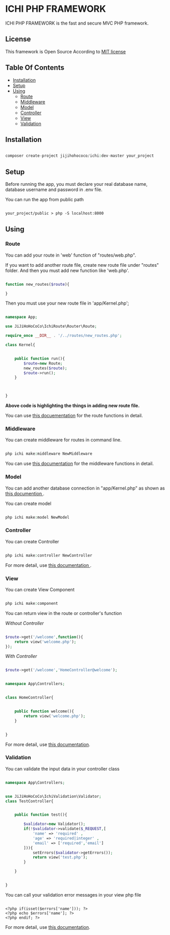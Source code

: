 # ICHI PHP FRAMEWORK

ICHI PHP FRAMEWORK is the fast and secure MVC PHP framework.

## License

This framework is Open Source According to [MIT license](LICENSE.md)


## Table Of Contents

* [Installation](#installation)
* [Setup](#setup)
* [Using](#using)
	* [Route](#route)
	* [Middleware](#middleware)
	* [Model](#model)
	* [Controller](#controller)
	* [View](#view)
	* [Validation](#validation)


## Installation

```php

composer create-project jijihohococo/ichi:dev-master your_project

```

## Setup

Before running the app, you must declare your real database name, database username and password in .env file.

You can run the app from public path

```txt

your_project/public > php -S localhost:8000

```

## Using

### Route

You can add your route in 'web' function of "routes/web.php".

If you want to add another route file, create new route file under "routes" folder.
And then you must add new function like 'web.php'.

```php

function new_routes($route){

}

```

Then you must use your new route file in 'app/Kernel.php';

```php

namespace App;

use JiJiHoHoCoCo\IchiRoute\Router\Route;

require_once __DIR__ . '/../routes/new_routes.php';

class Kernel{


	public function run(){
		$route=new Route;
		new_routes($route);
		$route->run();
	}



}

```
<b>Above code is highlighting the things in adding new route file.</b>

You can use <a href="https://github.com/jijihohococo/ichi-route/blob/master/README.md">this docuementation</a> for the route functions in detail.

### Middleware

You can create middleware for routes in command line.

```php

php ichi make:middleware NewMiddleware

```

You can use <a href="https://github.com/jijihohococo/ichi-route#middleware">this documentation</a> for the middleware functions in detail.


### Model

You can add another database connection in "app/Kernel.php" as shown as <a href="https://github.com/jijihohococo/ichi-model/blob/master/README.md"> this documention </a>.

You can create model

```php

php ichi make:model NewModel

```

### Controller

You can create Controller

```php

php ichi make:controller NewController

```
For more detail, use <a href="https://github.com/jijihohococo/ichi-route/blob/master/README.md#creating-controller"> this documentation </a>.

### View

You can create View Component

```php

php ichi make:component 

```

You can return view in the route or controller's function

<i>Without Controller</i>
```php

$route->get('/welcome',function(){
	return view('welcome.php');
});

```

<i>With Controller</i>
```php

$route->get('/welcome','HomeController@welcome');

```

```php

namespace App\Controllers;


class HomeController{


	public function welcome(){
		return view('welcome.php');
	}


}
```

For more detail, use <a href="https://github.com/jijihohococo/ichi-template/blob/master/README.md"> this documentation</a>.


### Validation

You can validate the input data in your controller class


```php

namespace App\Controllers;


use JiJiHoHoCoCo\IchiValidation\Validator;
class TestController{


	public function test(){

		$validator=new Validator();
		if(!$validator->validate($_REQUEST,[
			'name' => 'required' ,
			'age' => 'required|integer' ,
			'email' => ['required','email']
		])){
			setErrors($validator->getErrors());
			return view('test.php');
		}

	}


}

```
You can call your validation error messages in your view php file

```

<?php if(isset($errors['name'])); ?>
<?php echo $errors['name']; ?>
<?php endif; ?>

```

For more detail, use <a href="https://github.com/jijihohococo/ichi-validation/blob/master/README.md"> this documentation</a>.